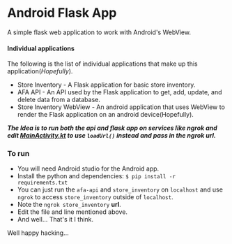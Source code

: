 # Android Flask App

A simple flask web application to work with Android's WebView.

#### Individual applications

The following is the list of individual applications that make up this application(*Hopefully*).

- Store Inventory - A Flask application for basic store inventory.
- AFA API - An API used by the Flask application to get, add, update, and delete data from a database.
- Store Inventory WebView - An android application that uses WebView to render the Flask application on an android device(Hopefully).

***The Idea is to run both the api and flask app on services like ngrok and edit [MainActivity.kt](https://github.com/mr-erold/Android-Flask-App/blob/8c743b67a3943282f9e48fe6f61ce6d00b5cc907/StoreInventoryWV/app/src/main/java/com/eroldme/android/store_inventory/MainActivity.kt#L31) to use `loadUrl()` instead and pass in the ngrok url.***

### To run
- You will need Android studio for the Android app.
- Install the python and dependencies: `$ pip install -r requirements.txt`
- You can just run the `afa-api` and `store_inventory` on `localhost` and use `ngrok` to access `store_inventory` outside of `localhost`.
- Note the `ngrok store_inventory` **url**. 
- Edit the file and line mentioned above.
- And well... That's it I think.

Well happy hacking...
